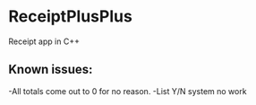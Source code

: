 # ReceiptPlusPlus
Receipt app in C++

## Known issues:
-All totals come out to 0 for no reason.
-List Y/N system no work
